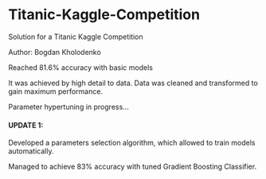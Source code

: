 # Titanic-Kaggle-Competition
Solution for a Titanic Kaggle Competition

Author: Bogdan Kholodenko

Reached 81.6% accuracy with basic models

It was achieved by high detail to data. Data was cleaned and transformed to gain maximum performance.

Parameter hypertuning in progress...

####  **UPDATE 1:**

Developed a parameters selection algorithm, which allowed to train models automatically. 

Managed to achieve 83% accuracy with tuned Gradient Boosting Classifier.
